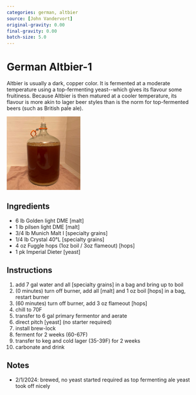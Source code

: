 ```yaml
---
categories: german, altbier
source: [John Vandervort]
original-gravity: 0.00
final-gravity: 0.00
batch-size: 5.0
---
```


# German Altbier-1

Altbier is usually a dark, copper color. It is fermented at a moderate temperature using a top-fermenting yeast--which gives its flavour some fruitiness. Because Altbier is then matured at a cooler temperature, its flavour is more akin to lager beer styles than is the norm for top-fermented beers (such as British pale ale).

<img src="./images/german_altbier_1.jpg" style="height:200px;" alt="German Altbier-1" />

## Ingredients

- 6 lb Golden light DME [malt]
- 1 lb pilsen light DME [malt]
- 3/4 lb Munich Malt I [specialty grains]
- 1/4 lb Crystal 40°L [specialty grains]
- 4 oz Fuggle hops (1oz boil / 3oz flameout) [hops]
- 1 pk Imperial Dieter [yeast]

## Instructions

1. add 7 gal water and all [specialty grains] in a bag and bring up to boil
2. (0 minutes) turn off burner, add all [malt] and 1 oz boil [hops] in a bag, restart burner
3. (60 minutes) turn off burner, add 3 oz flameout [hops]
4. chill to 70F
5. transfer to 6 gal primary fermentor and aerate
6. direct pitch [yeast] (no starter required)
7. install brew-lock
8. ferment for 2 weeks (60-67F)
9. transfer to keg and cold lager (35-39F) for 2 weeks
10. carbonate and drink

## Notes
* 2/1/2024: brewed, no yeast started required as top fermenting ale yeast took off nicely
